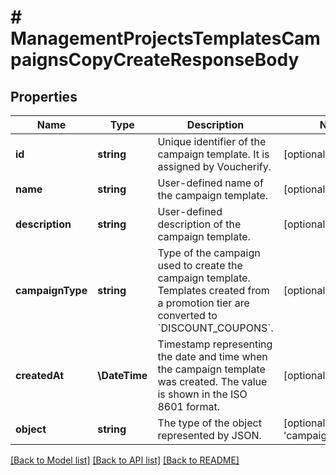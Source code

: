 # # ManagementProjectsTemplatesCampaignsCopyCreateResponseBody

## Properties

Name | Type | Description | Notes
------------ | ------------- | ------------- | -------------
**id** | **string** | Unique identifier of the campaign template. It is assigned by Voucherify. | [optional]
**name** | **string** | User-defined name of the campaign template. | [optional]
**description** | **string** | User-defined description of the campaign template. | [optional]
**campaignType** | **string** | Type of the campaign used to create the campaign template. Templates created from a promotion tier are converted to &#x60;DISCOUNT_COUPONS&#x60;. | [optional]
**createdAt** | **\DateTime** | Timestamp representing the date and time when the campaign template was created. The value is shown in the ISO 8601 format. | [optional]
**object** | **string** | The type of the object represented by JSON. | [optional] [default to 'campaign_template']

[[Back to Model list]](../../README.md#models) [[Back to API list]](../../README.md#endpoints) [[Back to README]](../../README.md)

